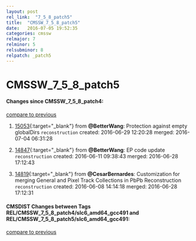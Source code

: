 ```yaml
---
layout: post
rel_link:  "7_5_8_patch5"
title:  "CMSSW_7_5_8_patch5"
date:   2016-07-05 19:52:35
categories: cmssw
relmajor: 7
relminor: 5
relsubminor: 8
relpatch: _patch5
---
```


# CMSSW_7_5_8_patch5
#### Changes since CMSSW_7_5_8_patch4:

[compare to previous](https://github.com/cms-sw/cmssw/compare/CMSSW_7_5_8_patch4...CMSSW_7_5_8_patch5)



1. [15053](http://github.com/cms-sw/cmssw/pull/15053){:target="_blank"}  from **@BetterWang**: Protection against empty globalDirs `reconstruction`  created: 2016-06-29 12:20:28 merged: 2016-07-04 06:31:28

2. [14847](http://github.com/cms-sw/cmssw/pull/14847){:target="_blank"}  from **@BetterWang**: EP code update `reconstruction`  created: 2016-06-11 09:38:43 merged: 2016-06-28 17:12:43

3. [14819](http://github.com/cms-sw/cmssw/pull/14819){:target="_blank"}  from **@CesarBernardes**: Customization for merging General and Pixel Track Collections in PbPb Reconstruction `reconstruction`  created: 2016-06-08 14:14:18 merged: 2016-06-28 17:12:31

#### CMSDIST Changes between Tags REL/CMSSW_7_5_8_patch4/slc6_amd64_gcc491 and REL/CMSSW_7_5_8_patch5/slc6_amd64_gcc491:

[compare to previous](https://github.com/cms-sw/cmsdist/compare/REL/CMSSW_7_5_8_patch4/slc6_amd64_gcc491...REL/CMSSW_7_5_8_patch5/slc6_amd64_gcc491)


